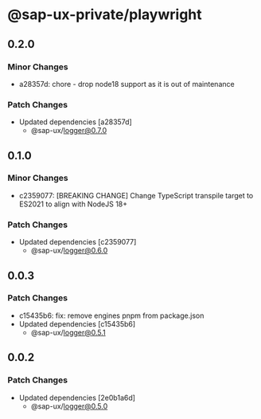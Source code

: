 # @sap-ux-private/playwright

## 0.2.0

### Minor Changes

-   a28357d: chore - drop node18 support as it is out of maintenance

### Patch Changes

-   Updated dependencies [a28357d]
    -   @sap-ux/logger@0.7.0

## 0.1.0

### Minor Changes

-   c2359077: [BREAKING CHANGE] Change TypeScript transpile target to ES2021 to align with NodeJS 18+

### Patch Changes

-   Updated dependencies [c2359077]
    -   @sap-ux/logger@0.6.0

## 0.0.3

### Patch Changes

-   c15435b6: fix: remove engines pnpm from package.json
-   Updated dependencies [c15435b6]
    -   @sap-ux/logger@0.5.1

## 0.0.2

### Patch Changes

-   Updated dependencies [2e0b1a6d]
    -   @sap-ux/logger@0.5.0
